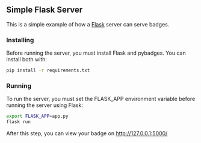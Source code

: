 ## Simple Flask Server

This is a simple example of how a
[Flask](https://flask.palletsprojects.com/) server can serve badges.

### Installing

Before running the server, you must install Flask and pybadges. You can install both with:

```sh
pip install -r requirements.txt
```

### Running

To run the server, you must set the FLASK_APP environment variable before running the server using Flask:

```sh
export FLASK_APP=app.py
flask run
```

After this step, you can view your badge on http://127.0.0.1:5000/
